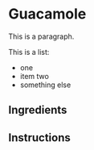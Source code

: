 # Guacamole

This is a paragraph.

This is a list:
- one
- item two
- something else

## Ingredients

## Instructions
